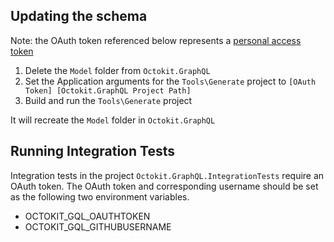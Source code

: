 ## Updating the schema

Note: the OAuth token referenced below represents a [personal access token](https://github.com/settings/tokens)

1. Delete the `Model` folder from `Octokit.GraphQL`
2. Set the Application arguments for the `Tools\Generate` project to `[OAuth Token] [Octokit.GraphQL Project Path]`
3. Build and run the `Tools\Generate` project

It will recreate the `Model` folder in `Octokit.GraphQL`


## Running Integration Tests

Integration tests in the project `Octokit.GraphQL.IntegrationTests` require an OAuth token.
The OAuth token and corresponding username should be set as the following two environment variables.
- OCTOKIT_GQL_OAUTHTOKEN
- OCTOKIT_GQL_GITHUBUSERNAME